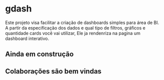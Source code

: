 # gdash

Este projeto visa facilitar a criação de dashboards simples para área de BI.
A partir da especificação dos dados e qual tipo de filtros, gráficos e quantidade cards você vai utilizar,
Ele ja rendenriza na pagina um dashboard interativo.

## Ainda em construção
## Colaborações são bem vindas
